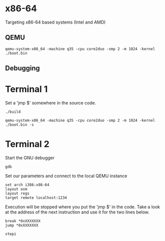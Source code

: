 x86-64
======

Targeting x86-64 based systems (Intel and AMD)


QEMU
----

	qemu-system-x86_64 -machine q35 -cpu core2duo -smp 2 -m 1024 -kernel ./boot.bin


Debugging
---------

Terminal 1
==========

Set a 'jmp $' somewhere in the source code.

	./build

	qemu-system-x86_64 -machine q35 -cpu core2duo -smp 2 -m 1024 -kernel ./boot.bin -s


Terminal 2
===========

Start the GNU debugger

	gdb

Set our parameters and connect to the local QEMU instance

	set arch i386:x86-64
	layout asm
	layout regs
	target remote localhost:1234

Execution will be stopped where you put the 'jmp $' in the code. Take a look at the address of the next instruction and use it for the two lines below.

	break *0xXXXXXXX
	jump *0xXXXXXXX

	stepi
